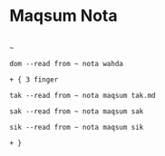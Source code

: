 # Maqsum Nota

```scenario oscilla

~

dom --read from ~ nota wahda

+ { 3 finger

tak --read from ~ nota maqsum tak.md

sak --read from ~ nota maqsum sak

sik --read from ~ nota maqsum sik

+ }

```
